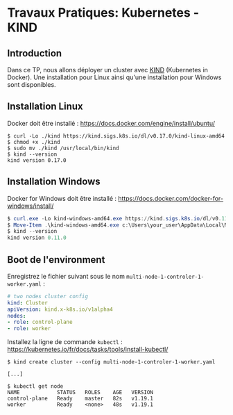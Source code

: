# Travaux Pratiques: Kubernetes - KIND

## Introduction

Dans ce TP, nous allons déployer un cluster avec [KIND](https://kind.sigs.k8s.io/) (Kubernetes in Docker).
Une installation pour Linux ainsi qu'une installation pour Windows sont disponibles.

## Installation Linux

Docker doit être installé : <https://docs.docker.com/engine/install/ubuntu/>

```console
$ curl -Lo ./kind https://kind.sigs.k8s.io/dl/v0.17.0/kind-linux-amd64
$ chmod +x ./kind
$ sudo mv ./kind /usr/local/bin/kind
$ kind --version
kind version 0.17.0
```

## Installation Windows

Docker for Windows doit être installé : <https://docs.docker.com/docker-for-windows/install/>

```powershell
$ curl.exe -Lo kind-windows-amd64.exe https://kind.sigs.k8s.io/dl/v0.11.0/kind-windows-amd64
$ Move-Item .\kind-windows-amd64.exe c:\Users\your_user\AppData\Local\Microsoft\WindowsApps\kind.exe
$ kind --version
kind version 0.11.0
```

## Boot de l'environment

Enregistrez le fichier suivant sous le nom
`multi-node-1-controler-1-worker.yaml` :

```yaml
# two nodes cluster config
kind: Cluster
apiVersion: kind.x-k8s.io/v1alpha4
nodes:
- role: control-plane
- role: worker
```

Installez la ligne de commande `kubectl` :
<https://kubernetes.io/fr/docs/tasks/tools/install-kubectl/>

```console
$ kind create cluster --config multi-node-1-controler-1-worker.yaml

[...]

$ kubectl get node
NAME            STATUS   ROLES    AGE   VERSION
control-plane   Ready    master   82s   v1.19.1
worker          Ready    <none>   48s   v1.19.1
```
